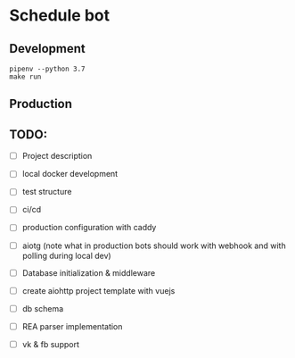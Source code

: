 Schedule bot
====

## Development

``` shell
pipenv --python 3.7
make run
```

## Production

## TODO:

- [ ] Project description
- [ ] local docker development
- [ ] test structure
- [ ] ci/cd
- [ ] production configuration with caddy
- [ ] aiotg (note what in production bots should work with webhook and with
      polling during local dev)
- [ ] Database initialization & middleware
- [ ] create aiohttp project template with vuejs

- [ ] db schema
- [ ] REA parser implementation
- [ ] vk & fb support
